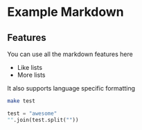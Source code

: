 # Example Markdown

## Features
You can use all the markdown features here

 * Like lists
 * More lists

It also supports language specific formatting

```bash
make test
```

```python
test = "awesome"
"".join(test.split(""))
```
